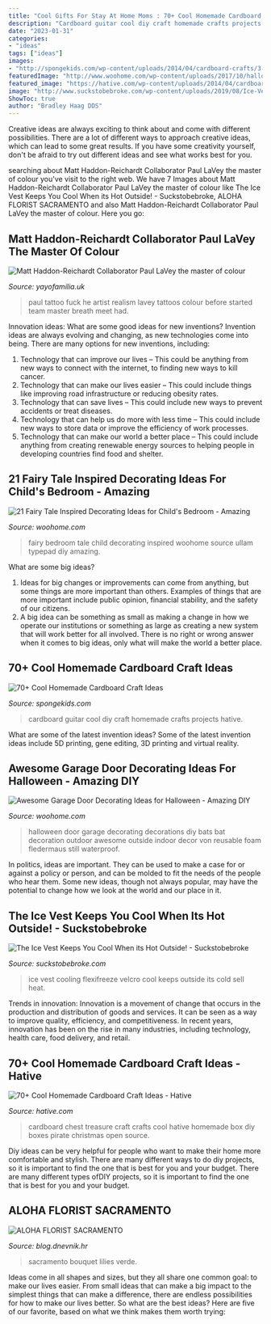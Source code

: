 ```yaml
---
title: "Cool Gifts For Stay At Home Moms : 70+ Cool Homemade Cardboard Craft Ideas"
description: "Cardboard guitar cool diy craft homemade crafts projects hative"
date: "2023-01-31"
categories:
- "ideas"
tags: ["ideas"]
images:
- "http://spongekids.com/wp-content/uploads/2014/04/cardboard-crafts/3-diy-cardboard-guitar.jpg"
featuredImage: "http://www.woohome.com/wp-content/uploads/2017/10/halloween-garage-door-decorating-ideas-4.jpg"
featured_image: "https://hative.com/wp-content/uploads/2014/04/cardboard-crafts/1-cardboard-treasure-chest.jpg"
image: "http://www.suckstobebroke.com/wp-content/uploads/2019/08/Ice-Vest-6.jpg"
ShowToc: true
author: "Bradley Haag DDS"
---
```



Creative ideas are always exciting to think about and come with different possibilities. There are a lot of different ways to approach creative ideas, which can lead to some great results. If you have some creativity yourself, don't be afraid to try out different ideas and see what works best for you.

	

		
searching about Matt Haddon-Reichardt Collaborator Paul LaVey the master of colour you've visit to the right web. We have 7 Images about Matt Haddon-Reichardt Collaborator Paul LaVey the master of colour like The Ice Vest Keeps You Cool When its Hot Outside! - Suckstobebroke, ALOHA FLORIST SACRAMENTO and also Matt Haddon-Reichardt Collaborator Paul LaVey the master of colour. Here you go:
		
    
## Matt Haddon-Reichardt Collaborator Paul LaVey The Master Of Colour

<img loading=lazy src="https://cdn.shopify.com/s/files/1/2156/7915/articles/73305867_457715741510541_5001444125761863680_n_2_1200x1600.jpg?v=1571923302" onerror="this.onerror=null;this.src='https://tse3.mm.bing.net/th?id=OIP.ikcGvNWEPsy6LK0i-X3AJQHaJ4&amp;pid=15.1';" alt="Matt Haddon-Reichardt Collaborator Paul LaVey the master of colour">

_Source: yayofamilia.uk_

>paul tattoo fuck he artist realism lavey tattoos colour before started team master breath meet had. 

	

Innovation ideas: What are some good ideas for new inventions?
Invention ideas are always evolving and changing, as new technologies come into being. There are many options for new inventions, including: 
1) Technology that can improve our lives – This could be anything from new ways to connect with the internet, to finding new ways to kill cancer. 
2) Technology that can make our lives easier – This could include things like improving road infrastructure or reducing obesity rates. 
3) Technology that can save lives – This could include new ways to prevent accidents or treat diseases. 
4) Technology that can help us do more with less time – This could include new ways to store data or improve the efficiency of work processes. 
5) Technology that can make our world a better place – This could include anything from creating renewable energy sources to helping people in developing countries find food and shelter.

    
## 21 Fairy Tale Inspired Decorating Ideas For Child&#039;s Bedroom - Amazing

<img loading=lazy src="https://www.woohome.com/wp-content/uploads/2015/06/Fairy-Tale-Child-Bedroom-WooHome-16.jpg" onerror="this.onerror=null;this.src='https://tse4.mm.bing.net/th?id=OIP.nvElJIyhfHa9SMyDZ9n7JgHaLE&amp;pid=15.1';" alt="21 Fairy Tale Inspired Decorating Ideas for Child&#039;s Bedroom - Amazing">

_Source: woohome.com_

>fairy bedroom tale child decorating inspired woohome source ullam typepad diy amazing. 

	

What are some big ideas?
1. Ideas for big changes or improvements can come from anything, but some things are more important than others. Examples of things that are more important include public opinion, financial stability, and the safety of our citizens.
2. A big idea can be something as small as making a change in how we operate our institutions or something as large as creating a new system that will work better for all involved. There is no right or wrong answer when it comes to big ideas, only what will make the world a better place.

    
## 70+ Cool Homemade Cardboard Craft Ideas

<img loading=lazy src="http://spongekids.com/wp-content/uploads/2014/04/cardboard-crafts/3-diy-cardboard-guitar.jpg" onerror="this.onerror=null;this.src='https://tse4.mm.bing.net/th?id=OIP.4GTcjW7jxPBf6ek8VoEF3wHaJ1&amp;pid=15.1';" alt="70+ Cool Homemade Cardboard Craft Ideas">

_Source: spongekids.com_

>cardboard guitar cool diy craft homemade crafts projects hative. 

	

What are some of the latest invention ideas?
Some of the latest invention ideas include 5D printing, gene editing, 3D printing and virtual reality.

    
## Awesome Garage Door Decorating Ideas For Halloween - Amazing DIY

<img loading=lazy src="http://www.woohome.com/wp-content/uploads/2017/10/halloween-garage-door-decorating-ideas-4.jpg" onerror="this.onerror=null;this.src='https://tse2.mm.bing.net/th?id=OIP.6VtpGig7QkUd8BLUwxAVQwHaRI&amp;pid=15.1';" alt="Awesome Garage Door Decorating Ideas for Halloween - Amazing DIY">

_Source: woohome.com_

>halloween door garage decorating decorations diy bats bat decoration outdoor awesome outside indoor decor von reusable foam fledermaus still waterproof. 

	

In politics, ideas are important. They can be used to make a case for or against a policy or person, and can be molded to fit the needs of the people who hear them. Some new ideas, though not always popular, may have the potential to change how we look at the world and our place in it.

    
## The Ice Vest Keeps You Cool When Its Hot Outside! - Suckstobebroke

<img loading=lazy src="http://www.suckstobebroke.com/wp-content/uploads/2019/08/Ice-Vest-6.jpg" onerror="this.onerror=null;this.src='https://tse2.mm.bing.net/th?id=OIP.92tK5pNgV59QimV1wyLf2wHaHa&amp;pid=15.1';" alt="The Ice Vest Keeps You Cool When its Hot Outside! - Suckstobebroke">

_Source: suckstobebroke.com_

>ice vest cooling flexifreeze velcro cool keeps outside its cold sell heat. 

	

Trends in innovation:
Innovation is a movement of change that occurs in the production and distribution of goods and services. It can be seen as a way to improve quality, efficiency, and competitiveness. In recent years, innovation has been on the rise in many industries, including technology, health care, food delivery, and retail.

    
## 70+ Cool Homemade Cardboard Craft Ideas - Hative

<img loading=lazy src="https://hative.com/wp-content/uploads/2014/04/cardboard-crafts/1-cardboard-treasure-chest.jpg" onerror="this.onerror=null;this.src='https://tse4.mm.bing.net/th?id=OIP.lZnKs_CCwscwC6OqG8SCRAHaEb&amp;pid=15.1';" alt="70+ Cool Homemade Cardboard Craft Ideas - Hative">

_Source: hative.com_

>cardboard chest treasure craft crafts cool hative homemade box diy boxes pirate christmas open source. 

	

Diy ideas can be very helpful for people who want to make their home more comfortable and stylish. There are many different ways to do diy projects, so it is important to find the one that is best for you and your budget. There are many different types ofDIY projects, so it is important to find the one that is best for you and your budget.

    
## ALOHA FLORIST SACRAMENTO

<img loading=lazy src="http://bit.ly/pAl5SM" onerror="this.onerror=null;this.src='https://tse1.mm.bing.net/th?id=OIP.lycazRfQW6FxEP2T95zNpQHaE8&amp;pid=15.1';" alt="ALOHA FLORIST SACRAMENTO">

_Source: blog.dnevnik.hr_

>sacramento bouquet lilies verde. 

	

Ideas come in all shapes and sizes, but they all share one common goal: to make our lives easier. From small ideas that can make a big impact to the simplest things that can make a difference, there are endless possibilities for how to make our lives better. So what are the best ideas? Here are five of our favorite, based on what we think makes them worth trying: 

